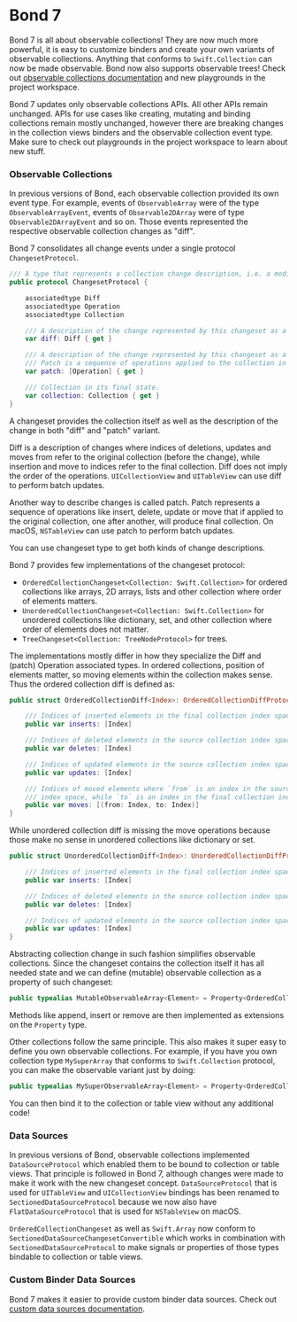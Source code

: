 # Bond 7

Bond 7 is all about observable collections! They are now much more powerful, it is easy to customize binders and create your own variants of observable collections. Anything that conforms to `Swift.Collection` can now be made observable. Bond now also supports observable trees! Check out [observable collections documentation](ObservableCollections.md) and new playgrounds in the project workspace.

Bond 7 updates only observable collections APIs. All other APIs remain unchanged. APIs for use cases like creating, mutating and binding collections remain mostly unchanged, however there are breaking changes in the collection views binders and the observable collection event type. Make sure to check out playgrounds in the project workspace to learn about new stuff.

### Observable Collections

In previous versions of Bond, each observable collection provided its own event type. For example, events of `ObservableArray` were of the type `ObservableArrayEvent`, events of `Observable2DArray` were of type `Observable2DArrayEvent` and so on. Those events represented the respective observable collection changes as "diff".

Bond 7 consolidates all change events under a single protocol `ChangesetProtocol`. 

```swift
/// A type that represents a collection change description, i.e. a modification of a collection.
public protocol ChangesetProtocol {

    associatedtype Diff
    associatedtype Operation
    associatedtype Collection

    /// A description of the change represented by this changeset as a diff.
    var diff: Diff { get }

    /// A description of the change represented by this changeset as a patch.
    /// Patch is a sequence of operations applied to the collection in order.
    var patch: [Operation] { get }

    /// Collection in its final state.
    var collection: Collection { get }
}
```

A changeset provides the collection itself as well as the description of the change in both "diff" and "patch" variant. 

Diff is a description of changes where indices of deletions, updates and moves from refer to the original collection (before the change), while insertion and move to indices refer to the final collection. Diff does not imply the order of the operations. `UICollectionView` and `UITableView` can use diff to perform batch updates. 

Another way to describe changes is called patch. Patch represents a sequence of operations like insert, delete, update or move that if applied to the original collection, one after another, will produce final collection. On macOS, `NSTableView` can use patch to perform batch updates.

You can use changeset type to get both kinds of change descriptions. 

Bond 7 provides few implementations of the changeset protocol:

  * `OrderedCollectionChangeset<Collection: Swift.Collection>` for ordered collections like arrays, 2D arrays, lists and other collection where order of elements matters. 
  * `UnorderedCollectionChangeset<Collection: Swift.Collection>` for unordered collections like dictionary, set, and other collection where order of elements does not matter. 
  * `TreeChangeset<Collection: TreeNodeProtocol>` for trees.

The implementations mostly differ in how they specialize the Diff and (patch) Operation associated types. In ordered collections, position of elements matter, so moving elements within the collection makes sense. Thus the ordered collection diff is defined as:

```swift
public struct OrderedCollectionDiff<Index>: OrderedCollectionDiffProtocol {

    /// Indices of inserted elements in the final collection index space.
    public var inserts: [Index]

    /// Indices of deleted elements in the source collection index space.
    public var deletes: [Index]

    /// Indices of updated elements in the source collection index space.
    public var updates: [Index]

    /// Indices of moved elements where `from` is an index in the source collection
    /// index space, while `to` is an index in the final collection index space.
    public var moves: [(from: Index, to: Index)]
}
```

While unordered collection diff is missing the move operations because those make no sense in unordered collections like dictionary or set. 

```swift
public struct UnorderedCollectionDiff<Index>: UnorderedCollectionDiffProtocol {

    /// Indices of inserted elements in the final collection index space.
    public var inserts: [Index]

    /// Indices of deleted elements in the source collection index space.
    public var deletes: [Index]

    /// Indices of updated elements in the source collection index space.
    public var updates: [Index]
}
```

Abstracting collection change in such fashion simplifies observable collections. Since the changeset contains the collection itself it has all needed state and we can define (mutable) observable collection as a property of such changeset:

```swift
public typealias MutableObservableArray<Element> = Property<OrderedCollectionChangeset<[Element]>>
```

Methods like append, insert or remove are then implemented as extensions on the `Property` type.

Other collections follow the same principle. This also makes it super easy to define you own observable collections. For example, if you have you own collection type `MySuperArray` that conforms to `Swift.Collection` protocol, you can make the observable variant just by doing:

```swift
public typealias MySuperObservableArray<Element> = Property<OrderedCollectionChangeset<MySuperArray<Element>>>
``` 

You can then bind it to the collection or table view without any additional code!

### Data Sources

In previous versions of Bond, observable collections implemented `DataSourceProtocol` which enabled them to be bound to collection or table views. That principle is followed in Bond 7, although changes were made to make it work with the new changeset concept. `DataSourceProtocol` that is used for `UITableView` and `UICollectionView` bindings has been renamed to `SectionedDataSourceProtocol` because we now also have `FlatDataSourceProtocol` that is used for `NSTableView` on macOS.

`OrderedCollectionChangeset` as well as `Swift.Array` now conform to `SectionedDataSourceChangesetConvertible` which works in combination with `SectionedDataSourceProtocol` to make signals or properties of those types bindable to collection or table views.

### Custom Binder Data Sources

Bond 7 makes it easier to provide custom binder data sources. Check out [custom data sources documentation](DataSourceSignals.md#advanced-bindings-custom-binder-data-sources).